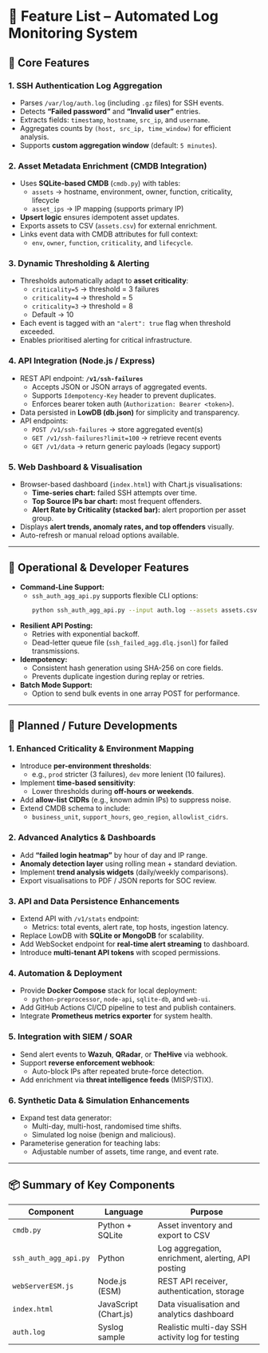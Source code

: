 # 🚀 Feature List – Automated Log Monitoring System

## 🧩 Core Features

### 1. **SSH Authentication Log Aggregation**
- Parses `/var/log/auth.log` (including `.gz` files) for SSH events.  
- Detects **“Failed password”** and **“Invalid user”** entries.  
- Extracts fields: `timestamp`, `hostname`, `src_ip`, and `username`.  
- Aggregates counts by `(host, src_ip, time_window)` for efficient analysis.  
- Supports **custom aggregation window** (default: `5 minutes`).

### 2. **Asset Metadata Enrichment (CMDB Integration)**
- Uses **SQLite-based CMDB** (`cmdb.py`) with tables:
  - `assets` → hostname, environment, owner, function, criticality, lifecycle  
  - `asset_ips` → IP mapping (supports primary IP)
- **Upsert logic** ensures idempotent asset updates.  
- Exports assets to CSV (`assets.csv`) for external enrichment.  
- Links event data with CMDB attributes for full context:
  - `env`, `owner`, `function`, `criticality`, and `lifecycle`.

### 3. **Dynamic Thresholding & Alerting**
- Thresholds automatically adapt to **asset criticality**:  
  - `criticality=5` → threshold = 3 failures  
  - `criticality=4` → threshold = 5  
  - `criticality=3` → threshold = 8  
  - Default → 10  
- Each event is tagged with an `"alert": true` flag when threshold exceeded.  
- Enables prioritised alerting for critical infrastructure.

### 4. **API Integration (Node.js / Express)**
- REST API endpoint: **`/v1/ssh-failures`**  
  - Accepts JSON or JSON arrays of aggregated events.  
  - Supports `Idempotency-Key` header to prevent duplicates.  
  - Enforces bearer token auth (`Authorization: Bearer <token>`).  
- Data persisted in **LowDB (db.json)** for simplicity and transparency.  
- API endpoints:
  - `POST /v1/ssh-failures` → store aggregated event(s)
  - `GET /v1/ssh-failures?limit=100` → retrieve recent events
  - `GET /v1/data` → return generic payloads (legacy support)

### 5. **Web Dashboard & Visualisation**
- Browser-based dashboard (`index.html`) with Chart.js visualisations:
  - **Time-series chart:** failed SSH attempts over time.
  - **Top Source IPs bar chart:** most frequent offenders.
  - **Alert Rate by Criticality (stacked bar):** alert proportion per asset group.  
- Displays **alert trends, anomaly rates, and top offenders** visually.  
- Auto-refresh or manual reload options available.

---

## 🔧 Operational & Developer Features

- **Command-Line Support:**  
  - `ssh_auth_agg_api.py` supports flexible CLI options:
    ```bash
    python ssh_auth_agg_api.py --input auth.log --assets assets.csv         --out out.jsonl --window 10 --api-url http://localhost:8080/v1/ssh-failures         --api-token mysecrettoken123 --batch
    ```
- **Resilient API Posting:**  
  - Retries with exponential backoff.  
  - Dead-letter queue file (`ssh_failed_agg.dlq.jsonl`) for failed transmissions.
- **Idempotency:**  
  - Consistent hash generation using SHA-256 on core fields.  
  - Prevents duplicate ingestion during replay or retries.
- **Batch Mode Support:**  
  - Option to send bulk events in one array POST for performance.

---

## 🌱 Planned / Future Developments

### 1. **Enhanced Criticality & Environment Mapping**
- Introduce **per-environment thresholds**:
  - e.g., `prod` stricter (3 failures), `dev` more lenient (10 failures).  
- Implement **time-based sensitivity**:
  - Lower thresholds during **off-hours or weekends**.  
- Add **allow-list CIDRs** (e.g., known admin IPs) to suppress noise.  
- Extend CMDB schema to include:
  - `business_unit`, `support_hours`, `geo_region`, `allowlist_cidrs`.

### 2. **Advanced Analytics & Dashboards**
- Add **“failed login heatmap”** by hour of day and IP range.  
- **Anomaly detection layer** using rolling mean + standard deviation.  
- Implement **trend analysis widgets** (daily/weekly comparisons).  
- Export visualisations to PDF / JSON reports for SOC review.

### 3. **API and Data Persistence Enhancements**
- Extend API with `/v1/stats` endpoint:
  - Metrics: total events, alert rate, top hosts, ingestion latency.  
- Replace LowDB with **SQLite or MongoDB** for scalability.  
- Add WebSocket endpoint for **real-time alert streaming** to dashboard.  
- Introduce **multi-tenant API tokens** with scoped permissions.

### 4. **Automation & Deployment**
- Provide **Docker Compose** stack for local deployment:
  - `python-preprocessor`, `node-api`, `sqlite-db`, and `web-ui`.  
- Add GitHub Actions CI/CD pipeline to test and publish containers.  
- Integrate **Prometheus metrics exporter** for system health.

### 5. **Integration with SIEM / SOAR**
- Send alert events to **Wazuh**, **QRadar**, or **TheHive** via webhook.  
- Support **reverse enforcement webhook**:  
  - Auto-block IPs after repeated brute-force detection.  
- Add enrichment via **threat intelligence feeds** (MISP/STIX).  

### 6. **Synthetic Data & Simulation Enhancements**
- Expand test data generator:
  - Multi-day, multi-host, randomised time shifts.  
  - Simulated log noise (benign and malicious).  
- Parameterise generation for teaching labs:
  - Adjustable number of assets, time range, and event rate.

---

## 📦 Summary of Key Components

| Component | Language | Purpose |
|------------|-----------|----------|
| `cmdb.py` | Python + SQLite | Asset inventory and export to CSV |
| `ssh_auth_agg_api.py` | Python | Log aggregation, enrichment, alerting, API posting |
| `webServerESM.js` | Node.js (ESM) | REST API receiver, authentication, storage |
| `index.html` | JavaScript (Chart.js) | Data visualisation and analytics dashboard |
| `auth.log` | Syslog sample | Realistic multi-day SSH activity log for testing |
